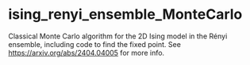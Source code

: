 # ising_renyi_ensemble_MonteCarlo
Classical Monte Carlo algorithm for the 2D Ising model in the Rényi ensemble, including code to find the fixed point. See https://arxiv.org/abs/2404.04005 for more info.
